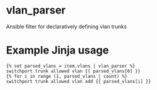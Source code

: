 # vlan_parser
Ansible filter for declaratively defining vlan trunks

# Example Jinja usage
```jinja
{% set parsed_vlans = item.vlans | vlan_parser %}
switchport trunk allowed vlan {{ parsed_vlans[0] }}
{% for i in range (1, parsed_vlans | count) %}
switchport trunk allowed vlan add {{ parsed_vlans[i] }}
```
